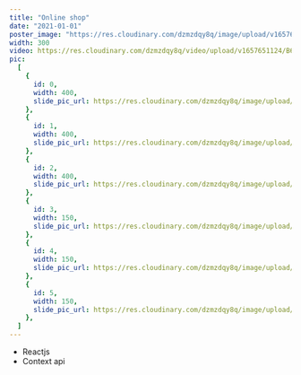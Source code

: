 ```yaml
---
title: "Online shop"
date: "2021-01-01"
poster_image: "https://res.cloudinary.com/dzmzdqy8q/image/upload/v1657655719/Untitled_ncebvl.png"
width: 300
video: https://res.cloudinary.com/dzmzdqy8q/video/upload/v1657651124/B612_20220529_175214_025_dma1v5.mp4
pic:
  [
    {
      id: 0,
      width: 400,
      slide_pic_url: https://res.cloudinary.com/dzmzdqy8q/image/upload/v1657655719/Untitled_ncebvl.png,
    },
    {
      id: 1,
      width: 400,
      slide_pic_url: https://res.cloudinary.com/dzmzdqy8q/image/upload/v1657655383/2_oe1eqf.png,
    },
    {
      id: 2,
      width: 400,
      slide_pic_url: https://res.cloudinary.com/dzmzdqy8q/image/upload/v1657655378/3_knhqww.png,
    },
    {
      id: 3,
      width: 150,
      slide_pic_url: https://res.cloudinary.com/dzmzdqy8q/image/upload/v1657655376/5_u4pdaj.png,
    },
    {
      id: 4,
      width: 150,
      slide_pic_url: https://res.cloudinary.com/dzmzdqy8q/image/upload/v1657655377/6_bvojuq.png,
    },
    {
      id: 5,
      width: 150,
      slide_pic_url: https://res.cloudinary.com/dzmzdqy8q/image/upload/v1657655376/4_wx5myc.png,
    },
  ]
---
```


- Reactjs
- Context api
